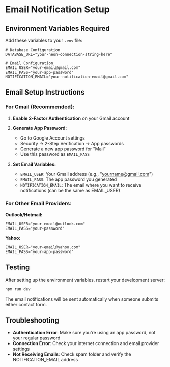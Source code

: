 # Email Notification Setup

## Environment Variables Required

Add these variables to your `.env` file:

```env
# Database Configuration
DATABASE_URL="your-neon-connection-string-here"

# Email Configuration
EMAIL_USER="your-email@gmail.com"
EMAIL_PASS="your-app-password"
NOTIFICATION_EMAIL="your-notification-email@gmail.com"
```

## Email Setup Instructions

### For Gmail (Recommended):

1. **Enable 2-Factor Authentication** on your Gmail account
2. **Generate App Password:**
   - Go to Google Account settings
   - Security → 2-Step Verification → App passwords
   - Generate a new app password for "Mail"
   - Use this password as `EMAIL_PASS`

3. **Set Email Variables:**
   - `EMAIL_USER`: Your Gmail address (e.g., "yourname@gmail.com")
   - `EMAIL_PASS`: The app password you generated
   - `NOTIFICATION_EMAIL`: The email where you want to receive notifications (can be the same as EMAIL_USER)

### For Other Email Providers:

**Outlook/Hotmail:**
```env
EMAIL_USER="your-email@outlook.com"
EMAIL_PASS="your-password"
```

**Yahoo:**
```env
EMAIL_USER="your-email@yahoo.com"
EMAIL_PASS="your-app-password"
```

## Testing

After setting up the environment variables, restart your development server:

```bash
npm run dev
```

The email notifications will be sent automatically when someone submits either contact form.

## Troubleshooting

- **Authentication Error**: Make sure you're using an app password, not your regular password
- **Connection Error**: Check your internet connection and email provider settings
- **Not Receiving Emails**: Check spam folder and verify the NOTIFICATION_EMAIL address
